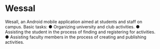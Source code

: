 # Wessal
Wesall, an Android mobile application aimed at students and staff on campus. Basic tasks: ● Organizing university and club activities. ● Assisting the student in the process of finding and registering for activities. ● Assisting faculty members in the process of creating and publishing activities.
